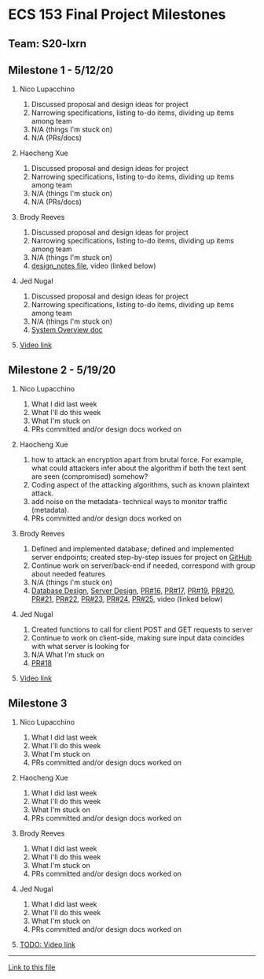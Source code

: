 # ECS 153 Final Project Milestones

## Team: S20-lxrn

## Milestone 1 - 5/12/20

1. Nico Lupacchino
    1. Discussed proposal and design ideas for project
    2. Narrowing specifications, listing to-do items, dividing up items among team
    3. N/A (things I'm stuck on)
    4. N/A (PRs/docs)

2. Haocheng Xue
    1. Discussed proposal and design ideas for project
    2. Narrowing specifications, listing to-do items, dividing up items among team
    3. N/A (things I'm stuck on)
    4. N/A (PRs/docs)

3. Brody Reeves
    1. Discussed proposal and design ideas for project
    2. Narrowing specifications, listing to-do items, dividing up items among team
    3. N/A (things I'm stuck on)
    4. [design_notes file](design_notes.md), video (linked below)

4. Jed Nugal
    1. Discussed proposal and design ideas for project
    2. Narrowing specifications, listing to-do items, dividing up items among team
    3. N/A (things I'm stuck on)
    4. [System Overview doc](https://drive.google.com/open?id=1IcOdwrLCkMLTloHzCs40QoAPKALc6yp9Idbgoxn7XNE)

5. [Video link](https://drive.google.com/open?id=1aN34YqYZqhmuJZwmT-035vbgnScySC9J)

## Milestone 2 - 5/19/20

1. Nico Lupacchino
    1. What I did last week
    2. What I'll do this week
    3. What I'm stuck on
    4. PRs committed and/or design docs worked on

2. Haocheng Xue
    1. how to attack an encryption apart from brutal force. For example, what could attackers infer about the algorithm if both the text sent are seen (compromised) somehow?
    2. Coding aspect of the attacking algorithms, such as known plaintext attack.
    3. add noise on the metadata- technical ways to monitor traffic (metadata).
    4. PRs committed and/or design docs worked on

3. Brody Reeves
    1. Defined and implemented database; defined and implemented server endpoints; created step-by-step issues for project on [GitHub](https://github.com/ECS153/final-project-lxrn/issues)
    2. Continue work on server/back-end if needed, correspond with group about needed features
    3. N/A (things I'm stuck on)
    4. [Database Design](https://drive.google.com/open?id=1CwaiUK4NBgboTmCGACoL0nrbz92aiH9jH1Y0kP213aI), [Server Design](https://drive.google.com/open?id=1CCT0qwcj22Xd-gN1lyAWmXCmTvgSAgmGQEKaVYkR6Vc), [PR#16](https://github.com/ECS153/final-project-lxrn/pull/16), [PR#17](https://github.com/ECS153/final-project-lxrn/pull/17), [PR#19](https://github.com/ECS153/final-project-lxrn/pull/19), [PR#20](https://github.com/ECS153/final-project-lxrn/pull/20), [PR#21](https://github.com/ECS153/final-project-lxrn/pull/21), [PR#22](https://github.com/ECS153/final-project-lxrn/pull/22), [PR#23](https://github.com/ECS153/final-project-lxrn/pull/23), [PR#24](https://github.com/ECS153/final-project-lxrn/pull/24), [PR#25](https://github.com/ECS153/final-project-lxrn/pull/25), video (linked below)

4. Jed Nugal
    1. Created functions to call for client POST and GET requests to server
    2. Continue to work on client-side, making sure input data coincides with what server is looking for
    3. N/A What I'm stuck on
    4. [PR#18](https://github.com/ECS153/final-project-lxrn/pull/18)

5. [Video link](https://drive.google.com/open?id=1ddnE0LPiPqkJf9_NesjXt_z-6BpY8V6D)

## Milestone 3

1. Nico Lupacchino
    1. What I did last week
    2. What I'll do this week
    3. What I'm stuck on
    4. PRs committed and/or design docs worked on

2. Haocheng Xue
    1. What I did last week
    2. What I'll do this week
    3. What I'm stuck on
    4. PRs committed and/or design docs worked on

3. Brody Reeves
    1. What I did last week
    2. What I'll do this week
    3. What I'm stuck on
    4. PRs committed and/or design docs worked on

4. Jed Nugal
    1. What I did last week
    2. What I'll do this week
    3. What I'm stuck on
    4. PRs committed and/or design docs worked on

5. [TODO: Video link](milestones.md)

---

[Link to this file](milestones.md)
